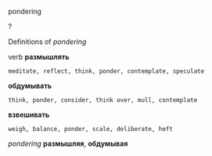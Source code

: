 pondering

?


Definitions of _pondering_

verb
**размышлять**

    meditate, reflect, think, ponder, contemplate, speculate
**обдумывать**

    think, ponder, consider, think over, mull, contemplate
**взвешивать**

    weigh, balance, ponder, scale, deliberate, heft

_pondering_
**размышляя**, **обдумывая**